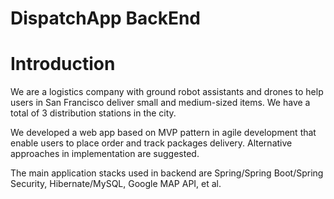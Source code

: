 # DispatchApp BackEnd

# Introduction

We are a logistics company with ground robot assistants and drones to help users in San Francisco deliver small and medium-sized items. We have a total of 3 distribution stations in the city.

We developed a web app based on MVP pattern in agile development that enable users to place order and track packages delivery. Alternative approaches in implementation are suggested.

The main application stacks used in backend are Spring/Spring Boot/Spring Security, Hibernate/MySQL, Google MAP API, et al. 
